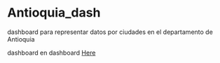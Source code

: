 # Antioquia_dash
dashboard para representar datos por ciudades en el departamento de Antioquia

dashboard en dashboard [Here](http://antioquia-dash.herokuapp.com/) 
